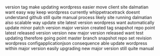 version tag make updating wordpress easier move client site dalmatian want easy way keep wordpress currently whippetracetrack doesnt understand github still quite manual process likely site running dalmatian also scalable way update site latest version wordpress want automatically update minor patch version major version created tag snapshot repo point latest released version version new major version released want test updating therefore going point master branch snapshot repo set revision wordpress configapplicationjson consequence able update wordpress within major version easily upgrading new major version still quite manual